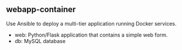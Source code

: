 webapp-container
----------------

Use Ansible to deploy a multi-tier application running Docker services.

 * web: Python/Flask application that contains a simple web form.
 * db: MySQL database

